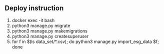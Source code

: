 ## Deploy instruction

1. docker exec -it  bash
1. python3 manage.py migrate
2. python3 manage.py makemigrations
3. python3 manage.py createsuperuser
4. for f in $(ls data_set/*.csv); do python3 manage.py import_esg_data $f; done